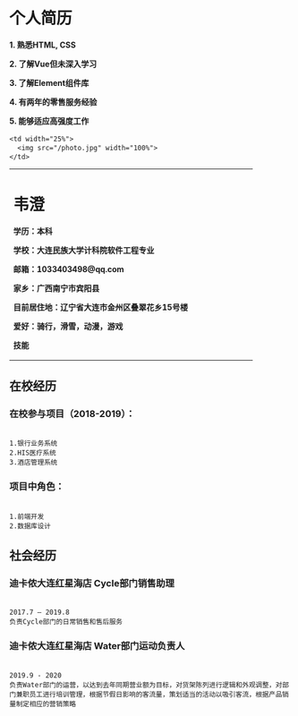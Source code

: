 # 个人简历

<table border="0">
  <tr>
    <td width="75%">
      <h1>韦澄</h1>
      <p><b>学历：本科</b></p>
      <p><b>学校：大连民族大学计科院软件工程专业</b></p>
      <p><b>邮箱：1033403498@qq.com</b></p>
      <p><b>家乡：广西南宁市宾阳县</b></p>
      <p><b>目前居住地：辽宁省大连市金州区叠翠花乡15号楼</b></p>
      <p><b>爱好：骑行，滑雪，动漫，游戏</b></p>
      <p><b>技能</b></p>
      
    
<tr>   
<p><b>1.	熟悉HTML, CSS</b></p>
<p><b>2.	了解Vue但未深入学习</b></p>
<p><b>3.	了解Element组件库</b></p>
<p><b>4.	有两年的零售服务经验</b></p>
<p><b>5.	能够适应高强度工作</b></p>
</tr>
    </td>
    
    <td width="25%">
      <img src="/photo.jpg" width="100%">
    </td>
    
  </tr>
</table>

<h2>在校经历</h2>

<h3>在校参与项目（2018-2019）：</h3>

```markdow

1.银行业务系统
2.HIS医疗系统
3.酒店管理系统

```
<h3>项目中角色：</h3>

```markdow

1.前端开发
2.数据库设计

```

<h2>社会经历</h2>

<h3>迪卡侬大连红星海店 Cycle部门销售助理</h3>

```markdow

2017.7 – 2019.8
负责Cycle部门的日常销售和售后服务

```

<h3>迪卡侬大连红星海店 Water部门运动负责人</h3>

```markdow

2019.9 - 2020
负责Water部门的运营，以达到去年同期营业额为目标，对货架陈列进行逻辑和外观调整，对部门兼职员工进行培训管理，根据节假日影响的客流量，策划适当的活动以吸引客流，根据产品销量制定相应的营销策略
 
```
